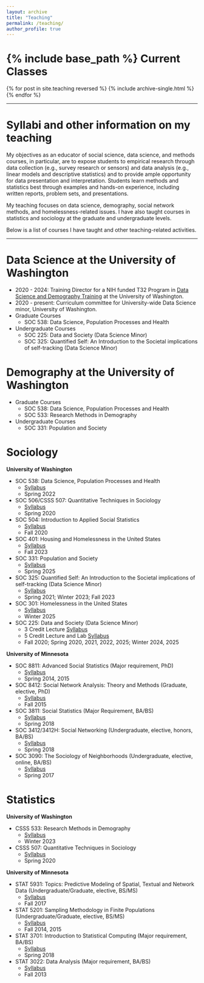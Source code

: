 ```yaml
---
layout: archive
title: "Teaching"
permalink: /teaching/
author_profile: true
---
```


{% include base_path %}
Current Classes
===

{% for post in site.teaching reversed %}
  {% include archive-single.html %}
{% endfor %}

---


Syllabi and other information on my teaching
===

My objectives as an educator of social science, data science, and methods courses, in particular, are to expose students to empirical research through data collection (e.g., survey research or sensors) and data analysis (e.g., linear models and descriptive statistics) and to provide ample opportunity for data presentation and interpretation. Students learn methods and statistics best through examples and hands-on experience, including written reports, problem sets, and presentations.

My teaching focuses on data science, demography, social network methods, and homelessness-related issues. I have also taught courses in statistics and sociology at the graduate and undergraduate levels.

Below is a list of courses I have taught and other teaching-related activities. 

---

Data Science at the University of Washington
===

* 2020 - 2024: Training Director for a NIH funded T32 Program in [Data Science and Demography Training](https://csde.washington.edu/training/fellowship-funding/data-science-demography-population-health-training/) at the University of Washington. 
* 2020 - present: Curriculum committee for University-wide Data Science minor, University of Washington.
* Graduate Courses
    + SOC 538: Data Science, Population Processes and Health
* Undergraduate Courses
    + SOC 225: Data and Society (Data Science Minor)
    + SOC 325: Quantified Self: An Introduction to the Societal implications of self-tracking (Data Science Minor)

Demography at the University of Washington
===

* Graduate Courses
  + SOC 538: Data Science, Population Processes and Health
  + SOC 533: Research Methods in Demography
* Undergraduate Courses
  + SOC 331: Population and Society
 

Sociology
===

**University of Washington**

* SOC 538:  Data Science, Population Processes and Health 
    + [Syllabus](/files/soc_538_syl.pdf)
    + Spring 2022
* SOC 506/CSSS 507: Quantitative Techniques in Sociology
    + [Syllabus](/files/soc_506_syl.pdf)
    + Spring 2020
* SOC 504: Introduction to Applied Social Statistics
    + [Syllabus](/files/soc_504_syl.pdf)
    + Fall 2020
* SOC 401: Housing and Homelessness in the United States
    + [Syllabus](/files/soc_401_syl.pdf)
    + Fall 2023
* SOC 331: Population and Society
    + [Syllabus]()
    + Spring 2025
* SOC 325: Quantified Self: An Introduction to the Societal implications of self-tracking (Data Science Minor)
    + [Syllabus](/files/soc_325_syl.pdf)
    + Spring 2021; Winter 2023; Fall 2023
* SOC 301: Homelessness in the United States
    + [Syllabus]()
    + Winter 2025
* SOC 225: Data and Society (Data Science Minor)
    + 3 Credit Lecture [Syllabus](/files/soc_225_syl.pdf)
    + 5 Credit Lecture and Lab [Syllabus](/files/soc_225_lab_syl.pdf)
    + Fall 2020; Spring 2020, 2021, 2022, 2025; Winter 2024, 2025

**University of Minnesota**

* SOC 8811: Advanced Social Statistics (Major requirement, PhD)
    + [Syllabus](/files/stat_8811_syl.pdf)
    + Spring 2014, 2015
* SOC 8412: Social Network Analysis: Theory and Methods (Graduate, elective, PhD)
    + [Syllabus](/files/soc_8412_syl.pdf)
    + Fall 2015
* SOC 3811: Social Statistics (Major Requirement, BA/BS)
    + [Syllabus](/files/soc_3811_syl.pdf)
    + Spring 2018
* SOC 3412/3412H: Social Networking (Undergraduate, elective, honors, BA/BS)
    + [Syllabus](/files/soc_3412_syl.pdf)
    + Spring 2018
* SOC 3090: The Sociology of Neighborhoods (Undergraduate, elective, online, BA/BS)
    + [Syllabus](/files/soc_3090_syl.pdf)
    + Spring 2017
 

Statistics
===


**University of Washington**

* CSSS 533: Research Methods in Demography
    +  [Syllabus](/files/soc_533_syl.pdf)
    +  Winter 2023
* CSSS 507: Quantitative Techniques in Sociology
    + [Syllabus](/files/soc_506_syl.pdf)
    + Spring 2020

**University of Minnesota**
* STAT 5931: Topics: Predictive Modeling of Spatial, Textual and Network Data (Undergraduate/Graduate, elective, BS/MS)
    + [Syllabus](/files/stat_5931_syl.pdf)
    + Fall 2017
* STAT 5201: Sampling Methodology in Finite Populations (Undergraduate/Graduate, elective, BS/MS)
    + [Syllabus](/files/stat_5201_syl.pdf)
    + Fall 2014, 2015
* STAT 3701: Introduction to Statistical Computing (Major requirement, BA/BS)
    + [Syllabus](/files/stat_3701_syl.pdf)
    + Spring 2018
* STAT 3022: Data Analysis (Major requirement, BA/BS)
    + [Syllabus](/files/stat_3022_syl.pdf)
    + Fall 2013


  
